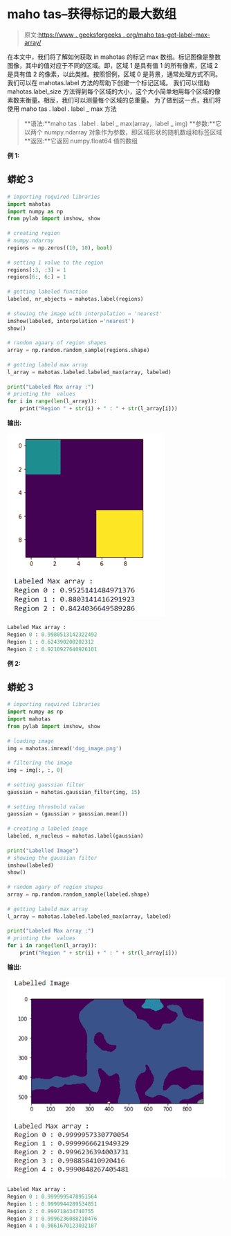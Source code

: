 # maho tas–获得标记的最大数组

> 原文:[https://www . geeksforgeeks . org/maho tas-get-label-max-array/](https://www.geeksforgeeks.org/mahotas-getting-labeled-max-array/)

在本文中，我们将了解如何获取 in mahotas 的标记 max 数组。标记图像是整数图像，其中的值对应于不同的区域。即，区域 1 是具有值 1 的所有像素，区域 2 是具有值 2 的像素，以此类推。按照惯例，区域 0 是背景，通常处理方式不同。我们可以在 mahotas.label 方法的帮助下创建一个标记区域。
我们可以借助 mahotas.label_size 方法得到每个区域的大小，这个大小简单地用每个区域的像素数来衡量。相反，我们可以测量每个区域的总重量。
为了做到这一点，我们将使用 maho tas . label . label _ max 方法

> **语法:**maho tas . label . label _ max(array，label _ img)
> **参数:**它以两个 numpy.ndarray 对象作为参数，即区域形状的随机数组和标签区域
> **返回:**它返回 numpy.float64 值的数组

**例 1:**

## 蟒蛇 3

```py
# importing required libraries
import mahotas
import numpy as np
from pylab import imshow, show

# creating region
# numpy.ndarray
regions = np.zeros((10, 10), bool)

# setting 1 value to the region
regions[:3, :3] = 1
regions[6:, 6:] = 1

# getting labeled function
labeled, nr_objects = mahotas.label(regions)

# showing the image with interpolation = 'nearest'
imshow(labeled, interpolation ='nearest')
show()

# random agaary of region shapes   
array = np.random.random_sample(regions.shape)

# getting labeld max array
l_array = mahotas.labeled.labeled_max(array, labeled)

print("Labeled Max array :")
# printing the  values
for i in range(len(l_array)):
    print("Region " + str(i) + " : " + str(l_array[i]))
```

**输出:**

![](img/9e5e2ac122e2f5ffdd9b4084faa15c54.png)

```py
Labeled Max array :
Region 0 : 0.9980513142322492
Region 1 : 0.624390200202312
Region 2 : 0.9210927640926101
```

**例 2:**

## 蟒蛇 3

```py
# importing required libraries
import numpy as np
import mahotas
from pylab import imshow, show

# loading image
img = mahotas.imread('dog_image.png')

# filtering the image
img = img[:, :, 0]

# setting gaussian filter
gaussian = mahotas.gaussian_filter(img, 15)

# setting threshold value
gaussian = (gaussian > gaussian.mean())

# creating a labeled image
labeled, n_nucleus = mahotas.label(gaussian)

print("Labelled Image")
# showing the gaussian filter
imshow(labeled)
show()

# random agary of region shapes   
array = np.random.random_sample(labeled.shape)

# getting labeld max array
l_array = mahotas.labeled.labeled_max(array, labeled)

print("Labeled Max array :")
# printing the  values
for i in range(len(l_array)):
    print("Region " + str(i) + " : " + str(l_array[i]))
```

**输出:**

![](img/addef6d9f28ce5c870ee8e365a269906.png)

```py
Labeled Max array :
Region 0 : 0.9999995478951564
Region 1 : 0.9999944289534851
Region 2 : 0.999718434740755
Region 3 : 0.9996236088210476
Region 4 : 0.9861670123032187
```